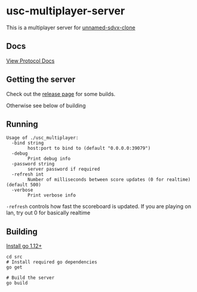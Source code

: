 # usc-multiplayer-server

This is a multiplayer server for [unnamed-sdvx-clone](https://github.com/Drewol/unnamed-sdvx-clone)

## Docs 
[View Protocol Docs](https://itszn.github.io/usc-multiplayer-server/server.html)

## Getting the server

Check out the [release page](https://github.com/itszn/usc-multiplayer-server/releases) for some builds.

Otherwise see below of building

## Running

```
Usage of ./usc_multiplayer:
  -bind string
    	host:port to bind to (default "0.0.0.0:39079")
  -debug
    	Print debug info
  -password string
    	server password if required
  -refresh int
    	Number of milliseconds between score updates (0 for realtime) (default 500)
  -verbose
    	Print verbose info
```

`-refresh` controls how fast the scoreboard is updated. If you are playing on lan, try out 0 for basically realtime

## Building
[Install go 1.12+](https://golang.org/doc/install)

```
cd src
# Install required go dependencies
go get

# Build the server
go build
```
